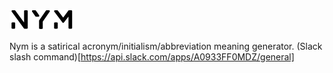 ![nym logo](./public/logo.svg)

Nym is a satirical acronym/initialism/abbreviation meaning generator.
(Slack slash command)[https://api.slack.com/apps/A0933FF0MDZ/general]
